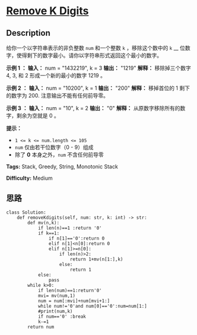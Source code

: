 # [Remove K Digits][title]

## Description

给你一个以字符串表示的非负整数 `num` 和一个整数 `k` ，移除这个数中的 `k` __
位数字，使得剩下的数字最小。请你以字符串形式返回这个最小的数字。

**示例 1 ：**
            **输入：** num = "1432219", k = 3    **输出：** "1219"    **解释：** 移除掉三个数字 4, 3, 和 2 形成一个新的最小的数字 1219 。    

**示例 2 ：**
            **输入：** num = "10200", k = 1    **输出：** "200"    **解释：** 移掉首位的 1 剩下的数字为 200. 注意输出不能有任何前导零。    

**示例 3 ：**
            **输入：** num = "10", k = 2    **输出：** "0"    **解释：** 从原数字移除所有的数字，剩余为空就是 0 。    

**提示：**

  * `1 <= k <= num.length <= 105`
  * `num` 仅由若干位数字（0 - 9）组成
  * 除了 **0** 本身之外，`num` 不含任何前导零


**Tags:** Stack, Greedy, String, Monotonic Stack

**Difficulty:** Medium

## 思路

``` python3
class Solution:
    def removeKdigits(self, num: str, k: int) -> str:
        def mv(n,k):
            if len(n)==1 :return '0'
            if k==1:
                if n[1]=='0':return 0
                elif n[1]<n[0]:return 0
                elif n[1]>=n[0]: 
                    if len(n)>2:
                        return 1+mv(n[1:],k)
                    else:
                        return 1
            else:
                pass
        while k>0:
            if len(num)==1:return'0'
            mvi= mv(num,1)
            num = num[:mvi]+num[mvi+1:]
            while num!='0'and num[0]=='0':num=num[1:]
            #print(num,k)
            if num=='0' :break
            k-=1
        return num
```

[title]: https://leetcode-cn.com/problems/remove-k-digits
